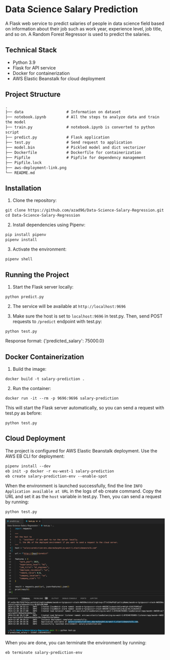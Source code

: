 # Data Science Salary Prediction

A Flask web service to predict salaries of people in data science field based on information about their job such as work year, experience level, job title, and so on. A Random Forest Regressor is used to predict the salaries.

## Technical Stack

- Python 3.9
- Flask for API service
- Docker for containerization
- AWS Elastic Beanstalk for cloud deployment

## Project Structure

```
.
├── data                   # Information on dataset
├── notebook.ipynb         # All the steps to analyze data and train the model
├── train.py               # notebook.ipynb is converted to python script
├── predict.py             # Flask application
├── test.py                # Send request to application
├── model.bin              # Pickled model and dict vectorizer
├── Dockerfile             # Dockerfile for containerization
├── Pipfile                # Pipfile for dependency management
├── Pipfile.lock     
├── aws-deployment-link.png
└── README.md
```

## Installation

1. Clone the repository:
~~~
git clone https://github.com/azad96/Data-Science-Salary-Regression.git
cd Data-Science-Salary-Regression
~~~

2. Install dependencies using Pipenv:
~~~
pip install pipenv
pipenv install
~~~

3. Activate the environment:
~~~
pipenv shell
~~~

## Running the Project

1. Start the Flask server locally:
~~~
python predict.py
~~~

2. The service will be available at `http://localhost:9696`

3. Make sure the host is set to `localhost:9696` in test.py. Then, send POST requests to `/predict` endpoint with test.py:
~~~
python test.py
~~~

Response format: {'predicted_salary': 75000.0}

## Docker Containerization

1. Build the image:
~~~
docker build -t salary-prediction .
~~~

2. Run the container:
~~~
docker run -it --rm -p 9696:9696 salary-prediction
~~~
This will start the Flask server automatically, so you can send a request with test.py as before:
~~~
python test.py
~~~

## Cloud Deployment

The project is configured for AWS Elastic Beanstalk deployment. Use the AWS EB CLI for deployment:
~~~
pipenv install --dev
eb init -p docker -r eu-west-1 salary-prediction
eb create salary-prediction-env --enable-spot
~~~
When the environment is launched successfully, find the line `INFO Application available at URL` in the logs of eb create command.
Copy the URL and set it as the `host` variable in test.py. Then, you can send a request by running:
~~~
python test.py
~~~
![URL of the application](aws-deployment-link.png)

When you are done, you can terminate the environment by running:
~~~
eb terminate salary-prediction-env
~~~
